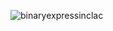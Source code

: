 ![binaryexpressinclac](https://user-images.githubusercontent.com/84729141/164458364-fd8ee0e8-4ff2-4464-acc5-fc7b1e4605e4.jpg)
